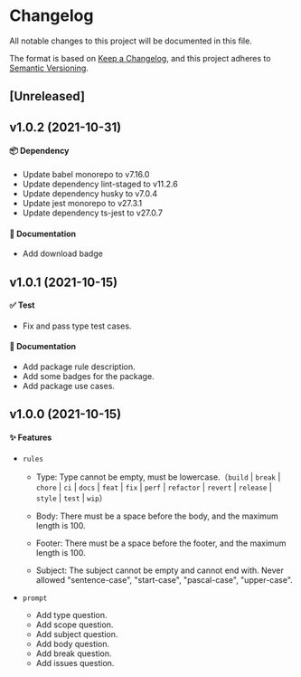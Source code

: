 # Changelog

All notable changes to this project will be documented in this file.

The format is based on [Keep a Changelog](https://keepachangelog.com/en/1.0.0/),
and this project adheres to [Semantic Versioning](https://semver.org/spec/v2.0.0.html).

## [Unreleased]

## v1.0.2 (2021-10-31)

#### 📦 Dependency

- Update babel monorepo to v7.16.0
- Update dependency lint-staged to v11.2.6
- Update dependency husky to v7.0.4
- Update jest monorepo to v27.3.1
- Update dependency ts-jest to v27.0.7

#### 📝 Documentation

- Add download badge

## v1.0.1 (2021-10-15)

#### ✅ Test

- Fix and pass type test cases.

#### 📝 Documentation

- Add package rule description.
- Add some badges for the package.
- Add package use cases.

## v1.0.0 (2021-10-15)

#### ✨ Features

- `rules`

  - Type: Type cannot be empty, must be lowercase.（`build` | `break` | `chore` | `ci` | `docs` | `feat` | `fix` | `perf` | `refactor` | `revert` | `release` | `style` | `test` | `wip`）

  - Body: There must be a space before the body, and the maximum length is 100.

  - Footer: There must be a space before the footer, and the maximum length is 100.

  - Subject: The subject cannot be empty and cannot end with. Never allowed "sentence-case", "start-case", "pascal-case", "upper-case".

- `prompt`
  - Add type question.
  - Add scope question.
  - Add subject question.
  - Add body question.
  - Add break question.
  - Add issues question.
